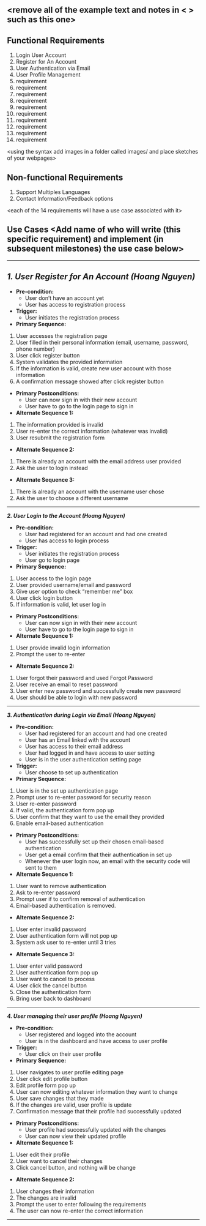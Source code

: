 ## <remove all of the example text and notes in < > such as this one>

## Functional Requirements
1. Login User Account
2. Register for An Account
3. User Authentication via Email
4. User Profile Management 
5. requirement
6. requirement
7. requirement
8. requirement
9. requirement
10. requirement
11. requirement
12. requirement
13. requirement
14. requirement

<using the syntax [](images/ui1.png) add images in a folder called images/ and place sketches of your webpages>

## Non-functional Requirements
1. Support Multiples Languages
2. Contact Information/Feedback options

<each of the 14 requirements will have a use case associated with it>
## Use Cases <Add name of who will write (this specific requirement) and implement (in subsequent milestones) the use case below>
___________________________________________________________________________________________________________________________________________
## ***1. User Register for An Account (Hoang Nguyen)***
- **Pre-condition:** 
  + User don’t have an account yet
  + User has access to registration process
- **Trigger:** 
  + User initiates the registration process
- **Primary Sequence:**
1. User accesses the registration page
2. User filled in their personal information (email, username, password, phone number)
3. User click register button
4. System validates the provided information
5. If the information is valid, create new user account with those information
6. A confirmation message showed after click register button 
- **Primary Postconditions:** 
  + User can now sign in with their new account
  + User have to go to the login page to sign in
- **Alternate Sequence 1:** 
1. The information provided is invalid
2. User re-enter the correct information (whatever was invalid)
3. User resubmit the registration form
- **Alternate Sequence 2:** 
1. There is already an account with the email address user provided
2. Ask the user to login instead
- **Alternate Sequence 3:**
1. There is already an account with the username user chose
2. Ask the user to choose a different username
___________________________________________________________________________________________________________________________________________
***2. User Login to the Account (Hoang Nguyen)***
- **Pre-condition:** 
  + User had registered for an account and had one created
  + User has access to login process
- **Trigger:** 
  + User initiates the registration process
  + User go to login page
- **Primary Sequence:**
1. User access to the login page
2. User provided username/email and password
3. Give user option to check “remember me” box
4. User click login button
5. If information is valid, let user log in
- **Primary Postconditions:** 
  + User can now sign in with their new account
  + User have to go to the login page to sign in
- **Alternate Sequence 1:** 
1. User provide invalid login information
2. Prompt the user to re-enter
- **Alternate Sequence 2:** 
1. User forgot their password and used Forgot Password
2. User receive an email to reset password
3. User enter new password and successfully create new password
4. User should be able to login with new password
___________________________________________________________________________________________________________________________________________
***3. Authentication during Login via Email (Hoang Nguyen)***
- **Pre-condition:** 
  + User had registered for an account and had one created
  + User has an Email linked with the account
  + User has access to their email address 
  + User had logged in and have access to user setting
  + User is in the user authentication setting page
- **Trigger:** 
  + User choose to set up authentication 
- **Primary Sequence:**
1. User is in the set up authentication page
2. Prompt user to re-enter password for security reason
3. User re-enter password
4. If valid, the authentication form pop up
5. User confirm that they want to use the email they provided
6. Enable email-based authentication
- **Primary Postconditions:** 
  + User has successfully set up  their chosen email-based authentication
  + User get a email confirm that their authentication in set up
  + Whenever the user login now, an email with the security code will sent to them
- **Alternate Sequence 1:** 
1. User want to remove authentication
2. Ask to re-enter password
3. Prompt user if to confirm removal of authentication
4. Email-based authentication is removed.
- **Alternate Sequence 2:** 
1. User enter invalid password
2. User authentication form will not pop up
3. System ask user to re-enter until 3 tries
- **Alternate Sequence 3:**
1. User enter valid password
2. User authentication form pop up
3. User want to cancel to process
4. User click the cancel button
5. Close the authentication form
6. Bring user back to dashboard
___________________________________________________________________________________________________________________________________________
***4. User managing their user profile (Hoang Nguyen)***
- **Pre-condition:** 
  + User registered and logged into the account
  + User is in the dashboard and have access to user profile
- **Trigger:** 
  + User click on their user profile
- **Primary Sequence:**
1. User navigates to user profile editing page
2. User click edit profile button
3. Edit profile form pop up
4. User can now editing whatever information they want to change
5. User save changes that they made
6. If the changes are valid, user profile is update
7. Confirmation message that their profile had successfully updated
- **Primary Postconditions:** 
  + User profile had successfully updated with the changes
  + User can now view their updated profile
- **Alternate Sequence 1:** 
1. User edit their profile
2. User want to cancel their changes
3. Click cancel button, and nothing will be change
- **Alternate Sequence 2:** 
1. User changes their information
2. The changes are invalid
3. Prompt the user to enter following the requirements
4. The user can now re-enter the correct information
___________________________________________________________________________________________________________________________________________


